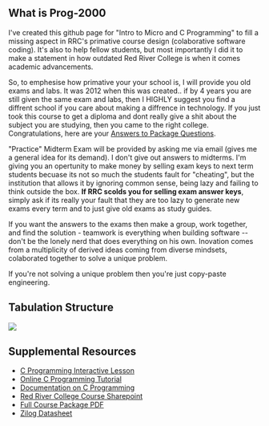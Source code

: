 What is Prog-2000
-----------------
I've created this github page for "Intro to Micro and C Programming" to fill a missing aspect in RRC's primative course design (colaborative software coding). It's also to help fellow students, but most importantly I did it to make a statement in how outdated Red River College is when it comes academic advancements. 

So, to emphesise how primative your your school is, I will provide you old exams and labs. It was 2012 when this was created.. if by 4 years you are still given the same exam and labs, then I HIGHLY suggest you find a diffrent school if you care about making a diffrence in technology. If you just took this course to get a diploma and dont really give a shit about the subject you are studying, then you came to the right college. Congratulations, here are your <a href="https://github.com/glennlopez/Prog-2000/wiki">Answers to Package Questions</a>. 

"Practice" Midterm Exam will be provided by asking me via email (gives me a general idea for its demand). I don't give out answers to midterms. I'm giving you an opertunity to make money by selling exam keys to next term students becuase its not so much the students fault for "cheating", but the institution that allows it by ignoring common sense, being lazy and failing to think outside the box. <b>If RRC scolds you for selling exam answer keys</b>, simply ask if its really your fault that they are too lazy to generate new exams every term and to just give old exams as study guides. 

If you want the answers to the exams then make a group, work together, and find the solution - teamwork is everything when building software -- don't be the lonely nerd that does everything on his own. Inovation comes from a multiplicity of derived ideas coming from diverse mindsets, colaborated together to solve a unique problem. 

If you're not solving a unique problem then you're just copy-paste engineering. 


Tabulation Structure
--------------------

<img src="http://i.stack.imgur.com/ji9pn.gif" />

Supplemental Resources
-----------------------------------------------------------

<ul>
	<li><a href="https://zybooks.zyante.com/#/zybook/UTEdXSpring2015/chapter/2/section/1">C Programming Interactive Lesson</a></li>
<li><a href="http://www.learn-c.org/">Online C Programming Tutorial</a></li>
<li><a href="http://www.programiz.com/c-programming/">Documentation on C Programming</a></li>
<li><a href="http://connect.rrc.ca/DEEAM/ELEEF/PROG-2000/default.aspx">Red River College Course Sharepoint</a>
<li><a href="https://www.evernote.com/shard/s4/sh/8fddf4dd-de95-44fa-878f-631e9197d602/6ce49f210a5c494d03052d8ea1c1ccc2">Full Course Package PDF</a></li>
<li><a href="https://www.evernote.com/shard/s4/sh/92c6cad3-1a53-4063-93a9-0a05540914e2/cda1e8bdac6acc616adfbadeb99ace19">Zilog Datasheet</a></li>
<!-- <li>https://www.evernote.com/shard/s4/sh/a7460129-04ed-407b-a0b2-accb499fbed6/6537fe2125bfb18b8af7443a6c86db5b</li> -->
</ul>
